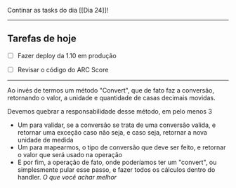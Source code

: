 Continar as tasks do dia [[Dia 24]]!

-----

## Tarefas de hoje

- [ ] Fazer deploy da 1.10 em produção
- [ ] Revisar o código do ARC Score


----  

Ao invés de termos um método "Convert", que de fato faz a conversão, retornando o valor, a unidade e quantidade de casas decimais movidas. 

Devemos quebrar a responsabilidade desse método, em pelo menos 3

- Um para validar, se a conversão se trata de uma conversão valida, e retornar uma exceção  caso não seja, e caso seja, retornar a nova unidade de medida
- Um para mapearmos, o tipo de conversão que deve ser feito, e retornar o valor que será usado na operação 
- E por fim, a operação de fato, onde poderíamos ter um "convert", ou simplesmente pular esse passo, e fazer todos os cálculos dentro do handler. _O que você achar melhor_

